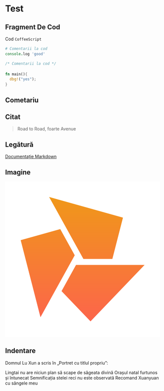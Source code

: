 [Comentarii globale Markdown]:#

# Test

## Fragment De Cod

Cod `CoffeeScript`

```coffee
# Comentarii la cod
console.log 'good'


```

```rust
/* Comentarii la cod */

fn main(){
  dbg!("yes");
}
```

## Cometariu

<!-- HTML 注释 --> 

<!-- 多行注释 --> 

## Citat

> Road to Road, foarte Avenue

## Legătură

[Documentație Markdown](https://github.com/xxai-art/xxai-art-md)

## Imagine

![xxAI.Art Brand Identity](https://raw.githubusercontent.com/xxai-art/web/main/file/svg/logo.svg)

## Indentare

Domnul Lu Xun a scris în „Portret cu titlul propriu”:

  Lingtai nu are niciun plan să scape de săgeata divină
  Orașul natal furtunos și întunecat
  Semnificația stelei reci nu este observată
  Recomand Xuanyuan cu sângele meu
